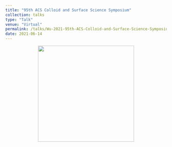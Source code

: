```yaml
---
title: "95th ACS Colloid and Surface Science Symposium"
collection: talks
type: "Talk"
venue: "Virtual"
permalink: /talks/Wu-2021-95th-ACS-Colloid-and-Surface-Science-Symposium
date: 2021-06-14
---
```


<p align="center">
<img src="http://ShengxiangWuPlasmonic.github.io/images/talk_1.jpg" width="300">
</p>
